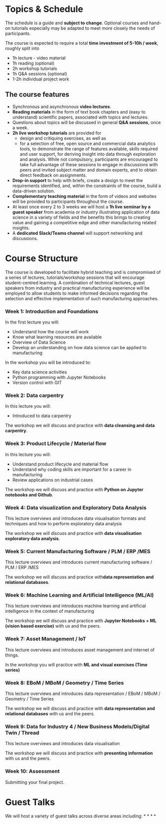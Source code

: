 # Topics & Schedule 

The schedule is a guide and **subject to change**. Optional courses and hand-on tutorials especially may be adapted to meet more closely the needs of participants. 

The course is expected to require a total __time investment of 5-10h / week__, roughly split into

* 1h lecture - video material 
* 1h reading (optional)
* 2h workshop tutorials 
* 1h Q&A sessions (optional)
* 1-2h individual project work

## The course features ## 

* Synchronous and asynchronous __video lectures__.
* __Reading materials__ in the form of text book chapters and (easy to understand) scientific papers, associated with topics and lectures.  
* Questions about topics will be discussed in general __Q&A sessions__, once a week. 
* __2h live workshop tutorials__ are provided for 
  * design and critiquing exercises, as well as
  * for a selection of free, open source and commercial data analytics tools, to demonstrate the range of features available, skills required and user support, for deriving insight into data through exploration and analysis. While not compulsory, participants are encouraged to take full advantage of these sessions to engage in discussions with peers and invited subject matter and domain experts, and to obtain direct feedback on assignments.
* __Drop-in support__ to help with briefs, create a design to meet the requirements identified, and, within the constraints of the course, build a data-driven solution.
* __Complementary teaching material__ in the form of videos and websites will be provided to participants throughout the course.
* At least once every 2 to 3 weeks we will host a __1h live seminar by a guest speaker__ from academia or industry illustrating application of data science in a variety of fields and the benefits this brings to creating value and gaining a competitive edge and other manufacturing related insights.
* A __dedicated Slack/Teams channel__ will support networking and discussions.

# Course Structure

The course is developed to facilitate hybrid teaching and is compromised of a series of lectures, tutorials/workshop sessions that will encourage student-centred learning. A combination of technical lectures, guest speakers from industry and practical manufacturing experience will be employed to allow students to make informed decisions regarding the selection and effective implementation of such manufacturing approaches. 
 

<!-- * __Weeks 9 &amp; 10__ conclude the course with a set of __advanced topics__, from which participants will select options to focus on, ideally in line with their project. 
* __Week 11__ is not a taught week. It's to finish your projects which you have to hand in at the end of that week. -->


### Week 1: Introduction and Foundations

In the first lecture you will: 
* Understand how the course will work
* Know what learning resources are available 
* Overview of Data Science
* Develop an understanding on how data science can be applied to manufacturing 

In the workshop you will be introduced to:
* Key data science activities
* Python programming with Jupyter Notebooks
* Version control with GIT
 

### Week 2: Data carpentry 

In this lecture you will:

* Introduced to data carpentry

The workshop we will discuss and practice with **data cleansing and data carpentry**. 


### Week 3: Product Lifecycle / Material flow  

In this lecture you will:

* Understand product lifecycle and material flow 
* Understand why coding skills are important for a career in manufacturing 
* Review applications on industrial cases

The workshop we will discuss and practice with **Python on Jupyter notebooks and Github**. 


### Week 4: Data visualization and Exploratory Data Analysis

This lecture overviews and introduces data visualisation formats and techniques and how to perform exploratory data analysis

The workshop we will discuss and practice with **data visualisation exploratory data analysis**.


### Week 5: Current Manufacturing Software / PLM / ERP /MES

This lecture overviews and introduces current manufacturing software / PLM / ERP /MES

The workshop we will discuss and practice with**data representation and relational databases**.



### Week 6: Machine Learning and Artificial Intelligence (ML/AI)

This lecture overviews and introduces machine learning and artificial intelligence in the context of manufacturing 

The workshop we will discuss and practice with **Jupyter Notebooks + ML (vision based exercise)** with us and the peers.


### Week 7: Asset Management / IoT

This lecture overviews and introduces asset management and internet of things.

In the workshop you will practice with **ML and visual exercises (Time series)**


### Week 8:  EBoM / MBoM / Geometry / Time Series 

This lecture overviews and introduces data representation / EBoM / MBoM / Geometry / Time Series 

The workshop we will discuss and practice with  **data representation and relational databases** with us and the peers.


### Week 9: Data for Industry 4 / New Business Models/Digital Twin / Thread

This lecture overviews and introduces data visualisation

The workshop we will discuss and practice with **presenting information** with us and the peers.

### Week 10: Assessment 

Submitting your final project.



# Guest Talks

We will host a variety of guest talks across diverse areas including:
* 
* 
* 
* 

